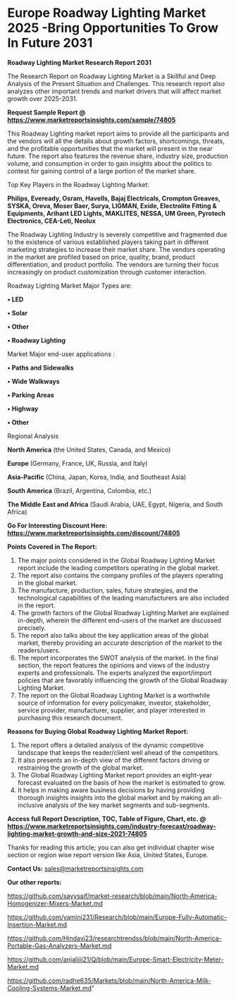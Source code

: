  # Europe Roadway Lighting Market 2025 -Bring Opportunities To Grow In Future 2031

<strong>Roadway Lighting Market Research Report 2031</strong>

The Research Report on Roadway Lighting Market is a Skillful and Deep Analysis of the Present Situation and Challenges. This research report also analyzes other important trends and market drivers that will affect market growth over 2025-2031.

<strong>Request Sample Report @ <a href=https://www.marketreportsinsights.com/sample/74805>https://www.marketreportsinsights.com/sample/74805</a></strong>

This Roadway Lighting market report aims to provide all the participants and the vendors will all the details about growth factors, shortcomings, threats, and the profitable opportunities that the market will present in the near future. The report also features the revenue share, industry size, production volume, and consumption in order to gain insights about the politics to contest for gaining control of a large portion of the market share.

Top Key Players in the Roadway Lighting Market:

<strong>Philips, Eveready, Osram, Havells, Bajaj Electricals, Crompton Greaves, SYSKA, Oreva, Moser Baer, Surya, LIGMAN, Exide, Electrolite Fitting & Equipments, Arihant LED Lights, MAKLITES, NESSA, UM Green, Pyrotech Electronics, CEA-Leti, Neolux</strong>

The Roadway Lighting Industry is severely competitive and fragmented due to the existence of various established players taking part in different marketing strategies to increase their market share. The vendors operating in the market are profiled based on price, quality, brand, product differentiation, and product portfolio. The vendors are turning their focus increasingly on product customization through customer interaction.

Roadway Lighting Market Major Types are:

<strong>• LED

• Solar

• Other

• Roadway Lighting</strong>

Market Major end-user applications :

<strong>• Paths and Sidewalks

• Wide Walkways

• Parking Areas

• Highway

• Other</strong>

Regional Analysis

</u><strong><b>North America</b></strong> (the United States, Canada, and Mexico)

<strong><b>Europe </b></strong>(Germany, France, UK, Russia, and Italy)

<strong><b>Asia-Pacific</b></strong> (China, Japan, Korea, India, and Southeast Asia)

<strong><b>South America</b></strong> (Brazil, Argentina, Colombia, etc.)

<strong><b>The Middle East and Africa</b></strong> (Saudi Arabia, UAE, Egypt, Nigeria, and South Africa)

<strong>Go For Interesting Discount Here: <a href=https://www.marketreportsinsights.com/discount/74805>https://www.marketreportsinsights.com/discount/74805</a></strong>

<strong>Points Covered in The Report:</strong>
<ol>
  <li>The major points considered in the Global Roadway Lighting Market report include the leading competitors operating in the global market.</li>
  <li>The report also contains the company profiles of the players operating in the global market.</li>
  <li>The manufacture, production, sales, future strategies, and the technological capabilities of the leading manufacturers are also included in the report.</li>
  <li>The growth factors of the Global Roadway Lighting Market are explained in-depth, wherein the different end-users of the market are discussed precisely.</li>
  <li>The report also talks about the key application areas of the global market, thereby providing an accurate description of the market to the readers/users.</li>
  <li>The report incorporates the SWOT analysis of the market. In the final section, the report features the opinions and views of the industry experts and professionals. The experts analyzed the export/import policies that are favorably influencing the growth of the Global Roadway Lighting Market.</li>
  <li>The report on the Global Roadway Lighting Market is a worthwhile source of information for every policymaker, investor, stakeholder, service provider, manufacturer, supplier, and player interested in purchasing this research document.</li>
</ol>
<strong>Reasons for Buying Global Roadway Lighting Market Report:</strong>

<ol>
  <li>The report offers a detailed analysis of the dynamic competitive landscape that keeps the reader/client well ahead of the competitors.</li>
  <li>It also presents an in-depth view of the different factors driving or restraining the growth of the global market.</li>
  <li>The Global Roadway Lighting Market report provides an eight-year forecast evaluated on the basis of how the market is estimated to grow.</li>
  <li>It helps in making aware business decisions by having providing thorough insights insights into the global market and by making an all-inclusive analysis of the key market segments and sub-segments.</li>
</ol>
<strong>Access full Report Description, TOC, Table of Figure, Chart, etc. @ <a href=https://www.marketreportsinsights.com/industry-forecast/roadway-lighting-market-growth-and-size-2021-74805>https://www.marketreportsinsights.com/industry-forecast/roadway-lighting-market-growth-and-size-2021-74805</a></strong>


Thanks for reading this article; you can also get individual chapter wise section or region wise report version like Asia, United States, Europe.

<strong>Contact Us:</strong>
sales@marketreportsinsights.com

<strong>Our other reports:</strong>

<a href=https://github.com/sayysaif/market-research/blob/main/North-America-Homogenizer-Mixers-Market.md>https://github.com/sayysaif/market-research/blob/main/North-America-Homogenizer-Mixers-Market.md</a>

<a href=https://github.com/yamini231/Research/blob/main/Europe-Fully-Automatic-Insertion-Market.md>https://github.com/yamini231/Research/blob/main/Europe-Fully-Automatic-Insertion-Market.md</a>

<a href=https://github.com/Hindavi23/researchtrendss/blob/main/North-America-Portable-Gas-Analyzers-Market.md>https://github.com/Hindavi23/researchtrendss/blob/main/North-America-Portable-Gas-Analyzers-Market.md</a>

<a href=https://github.com/anjaliiii21/Q/blob/main/Europe-Smart-Electricity-Meter-Market.md>https://github.com/anjaliiii21/Q/blob/main/Europe-Smart-Electricity-Meter-Market.md</a>

<a href=https://github.com/radhe635/Markets/blob/main/North-America-Milk-Cooling-Systems-Market.md>https://github.com/radhe635/Markets/blob/main/North-America-Milk-Cooling-Systems-Market.md</a>"
